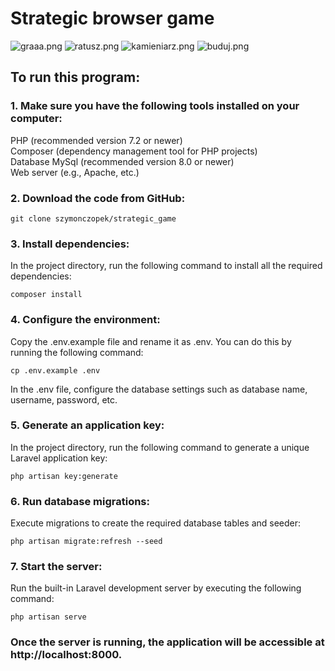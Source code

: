 # Strategic browser game</br>

<img  src="https://imageupload.io/ib/rgf23yPaudV2Dqe_1685618193.png" alt="graaa.png"/>
<img  src="https://imageupload.io/ib/YLikknbEtSOJ75Y_1685618458.png" alt="ratusz.png"/>
<img  src="https://imageupload.io/ib/9LLqbrfba80Bqda_1685619106.png" alt="kamieniarz.png"/>
<img  src="https://imageupload.io/ib/5pCX1oVsgx1p480_1685619193.png" alt="buduj.png"/>

## To run this program:</br>

### 1. Make sure you have the following tools installed on your computer:</br>

PHP (recommended version 7.2 or newer)</br>
Composer (dependency management tool for PHP projects)</br>
Database MySql (recommended version 8.0 or newer)</br>
Web server (e.g., Apache, etc.)</br>

### 2. Download the code from GitHub:</br>

    git clone szymonczopek/strategic_game

### 3. Install dependencies:</br>

In the project directory, run the following command to install all the required dependencies:</br>

    composer install

### 4. Configure the environment:</br>

Copy the .env.example file and rename it as .env. You can do this by running the following command:</br>

    cp .env.example .env

In the .env file, configure the database settings such as database name, username, password, etc.</br>

### 5. Generate an application key:</br>

In the project directory, run the following command to generate a unique Laravel application key:</br>

    php artisan key:generate

### 6. Run database migrations:</br>

Execute migrations to create the required database tables and seeder:</br>

    php artisan migrate:refresh --seed

### 7. Start the server:</br>

Run the built-in Laravel development server by executing the following command:</br>

    php artisan serve

### Once the server is running, the application will be accessible at http://localhost:8000.</br>
